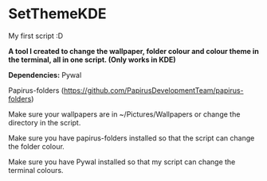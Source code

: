 # SetThemeKDE
My first script :D

**A tool I created to change the wallpaper, folder colour and colour theme in the terminal, all in one script. (Only works in KDE)**


**Dependencies:**
Pywal

Papirus-folders (https://github.com/PapirusDevelopmentTeam/papirus-folders)

Make sure your wallpapers are in ~/Pictures/Wallpapers or change the directory in the script.

Make sure you have papirus-folders installed so that the script can change the folder colour.

Make sure you have Pywal installed so that my script can change the terminal colours.
